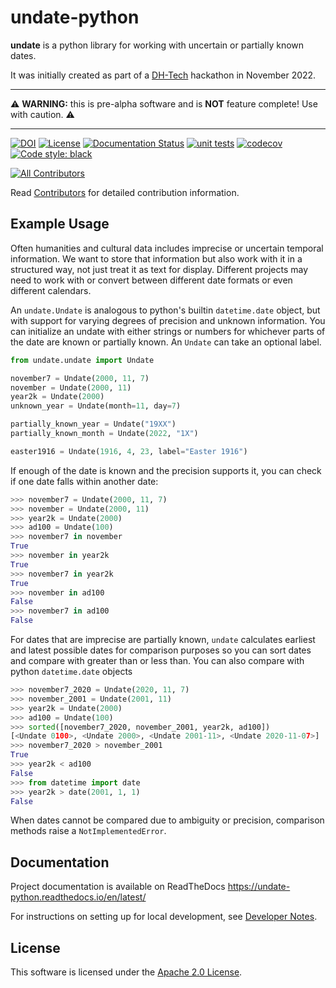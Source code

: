 # undate-python

**undate** is a python library for working with uncertain or partially known dates.

It was initially created as part of a [DH-Tech](https://dh-tech.github.io/) hackathon in November 2022.

---

⚠️ **WARNING:** this is pre-alpha software and is **NOT** feature complete! Use with caution. ⚠️

---

[![DOI](https://zenodo.org/badge/DOI/10.5281/zenodo.11068867.svg)](https://doi.org/10.5281/zenodo.11068867)
[![License](https://img.shields.io/badge/License-Apache_2.0-blue.svg)](https://opensource.org/licenses/Apache-2.0)
[![Documentation Status](https://readthedocs.org/projects/undate-python/badge/?version=latest)](https://undate-python.readthedocs.io/en/latest/?badge=latest)
[![unit tests](https://github.com/dh-tech/undate-python/actions/workflows/unit_tests.yml/badge.svg)](https://github.com/dh-tech/undate-python/actions/workflows/unit_tests.yml)
[![codecov](https://codecov.io/gh/dh-tech/undate-python/branch/main/graph/badge.svg?token=GE7HZE8C9D)](https://codecov.io/gh/dh-tech/undate-python)
[![Code style: black](https://img.shields.io/badge/code%20style-black-000000.svg)](https://github.com/psf/black)
<!-- ALL-CONTRIBUTORS-BADGE:START - Do not remove or modify this section -->
[![All Contributors](https://img.shields.io/badge/all_contributors-5-orange.svg?style=flat-square)](#contributors-)
<!-- ALL-CONTRIBUTORS-BADGE:END -->

Read [Contributors](CONTRIBUTORS.md) for detailed contribution information.

## Example Usage

Often humanities and cultural data includes imprecise or uncertain temporal information. We want to store that information but also work with it in a structured way, not just treat it as text for display.  Different projects may need to work with or convert between different date formats or even different calendars.

An `undate.Undate` is analogous to python's builtin `datetime.date` object, but with support for varying degrees of precision and unknown information.  You can initialize an undate with either strings or numbers for whichever parts of the date are known or partially known.  An `Undate` can take an optional label.
```python
from undate.undate import Undate

november7 = Undate(2000, 11, 7)
november = Undate(2000, 11)
year2k = Undate(2000)
unknown_year = Undate(month=11, day=7)

partially_known_year = Undate("19XX")
partially_known_month = Undate(2022, "1X")

easter1916 = Undate(1916, 4, 23, label="Easter 1916")
```

If enough of the date is known and the precision supports it, you can check if one date falls within another date:
```python
>>> november7 = Undate(2000, 11, 7)
>>> november = Undate(2000, 11)
>>> year2k = Undate(2000)
>>> ad100 = Undate(100)
>>> november7 in november
True
>>> november in year2k
True
>>> november7 in year2k
True
>>> november in ad100
False
>>> november7 in ad100
False
```

For dates that are imprecise are partially known, `undate` calculates earliest and latest possible dates for comparison purposes so you can sort dates and compare with greater than or less than. You can also compare with python `datetime.date` objects

```python
>>> november7_2020 = Undate(2020, 11, 7)
>>> november_2001 = Undate(2001, 11)
>>> year2k = Undate(2000)
>>> ad100 = Undate(100)
>>> sorted([november7_2020, november_2001, year2k, ad100])
[<Undate 0100>, <Undate 2000>, <Undate 2001-11>, <Undate 2020-11-07>]
>>> november7_2020 > november_2001
True
>>> year2k < ad100
False
>>> from datetime import date
>>> year2k > date(2001, 1, 1)
False
```

When dates cannot be compared due to ambiguity or precision, comparison methods raise a `NotImplementedError`.




## Documentation

Project documentation is available on ReadTheDocs https://undate-python.readthedocs.io/en/latest/

For instructions on setting up for local development, see [Developer Notes](DEVELOPER_NOTES.md).

## License

This software is licensed under the [Apache 2.0 License](LICENSE.md).
